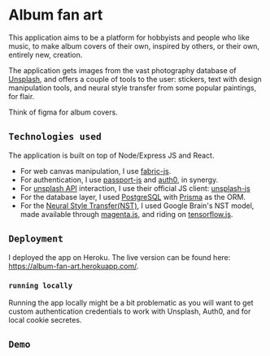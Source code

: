 # Album fan art 

This application aims to be a platform for hobbyists and people who like music, to make album covers of their own, inspired by others, or their own, entirely new, creation.

The application gets images from the vast photography database of [Unsplash](https://www.unsplash.com), and offers a couple of tools to the user: stickers, text with design manipulation tools, and neural style transfer from some popular paintings, for flair.

Think of figma for album covers.

## `Technologies used`

The application is built on top of Node/Express JS and React.
 - For web canvas manipulation, I use [fabric-js](http://fabricjs.com/).
 - For authentication, I use [passport-js](https://www.passportjs.org/) and [auth0](https://auth0.com/), in synergy.
 - For [unsplash API](https://unsplash.com/developers) interaction, I use their official JS client: [unsplash-js](https://github.com/unsplash/unsplash-js)
 - For the database layer, I used [PostgreSQL](https://www.postgresql.org/) with [Prisma](https://www.prisma.io/) as the ORM.
 - For the [Neural Style Transfer(NST)](https://en.wikipedia.org/wiki/Neural_style_transfer), I used Google Brain's NST model, made available through [magenta.js](https://magenta.tensorflow.org/js-announce), and riding on [tensorflow.js](https://www.tensorflow.org/js).

## `Deployment`

I deployed the app on Heroku. The live version can be found here: https://album-fan-art.herokuapp.com/.

### `running locally`

Running the app locally might be a bit problematic as you will want to get custom authentication credentials to work with Unsplash, Auth0, and for local cookie secretes.

## `Demo`
